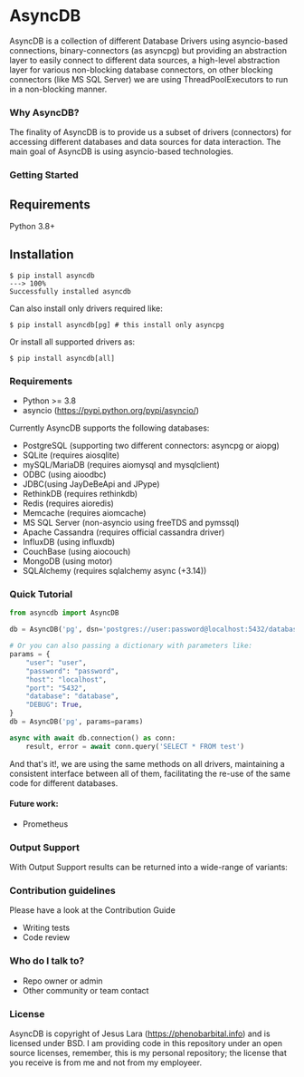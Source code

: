 # AsyncDB #

AsyncDB is a collection of different Database Drivers using asyncio-based connections, binary-connectors (as asyncpg) but providing an abstraction layer to easily connect to different data sources, a high-level abstraction layer for various non-blocking database connectors,
on other blocking connectors (like MS SQL Server) we are using ThreadPoolExecutors to run in a non-blocking manner.

### Why AsyncDB? ###

The finality of AsyncDB is to provide us a subset of drivers (connectors) for accessing different databases and data sources for data interaction.
The main goal of AsyncDB is using asyncio-based technologies.

### Getting Started ###

## Requirements

Python 3.8+

## Installation

<div class="termy">

```console
$ pip install asyncdb
---> 100%
Successfully installed asyncdb
```

Can also install only drivers required like:
```console
$ pip install asyncdb[pg] # this install only asyncpg
```
Or install all supported drivers as:

```console
$ pip install asyncdb[all]
```

### Requirements ###

* Python >= 3.8
* asyncio (https://pypi.python.org/pypi/asyncio/)

Currently AsyncDB supports the following databases:

* PostgreSQL (supporting two different connectors: asyncpg or aiopg)
* SQLite (requires aiosqlite)
* mySQL/MariaDB (requires aiomysql and mysqlclient)
* ODBC (using aioodbc)
* JDBC(using JayDeBeApi and JPype)
* RethinkDB (requires rethinkdb)
* Redis (requires aioredis)
* Memcache (requires aiomcache)
* MS SQL Server (non-asyncio using freeTDS and pymssql)
* Apache Cassandra (requires official cassandra driver)
* InfluxDB (using influxdb)
* CouchBase (using aiocouch)
* MongoDB (using motor)
* SQLAlchemy (requires sqlalchemy async (+3.14))

### Quick Tutorial ###

```python
from asyncdb import AsyncDB

db = AsyncDB('pg', dsn='postgres://user:password@localhost:5432/database')

# Or you can also passing a dictionary with parameters like:
params = {
    "user": "user",
    "password": "password",
    "host": "localhost",
    "port": "5432",
    "database": "database",
    "DEBUG": True,
}
db = AsyncDB('pg', params=params)

async with await db.connection() as conn:
    result, error = await conn.query('SELECT * FROM test')
```
And that's it!, we are using the same methods on all drivers, maintaining a consistent interface between all of them, facilitating the re-use of the same code for different databases.

#### Future work: ####

* Prometheus

### Output Support ###

With Output Support results can be returned into a wide-range of variants:

### Contribution guidelines ###

Please have a look at the Contribution Guide

* Writing tests
* Code review

### Who do I talk to? ###

* Repo owner or admin
* Other community or team contact

### License ###

AsyncDB is copyright of Jesus Lara (https://phenobarbital.info) and is licensed under BSD. I am providing code in this repository under an open source licenses, remember, this is my personal repository; the license that you receive is from me and not from my employeer.
